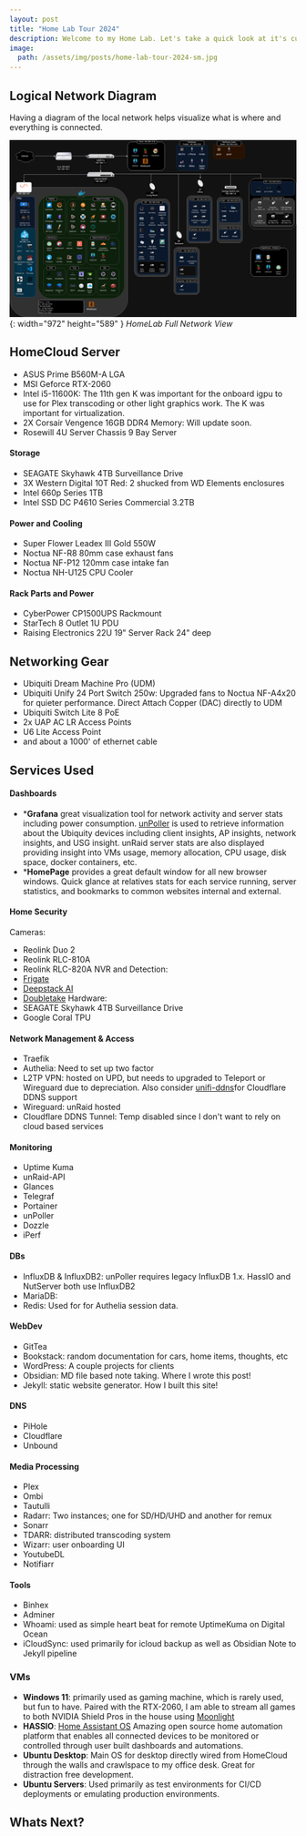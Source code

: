 ```yaml
---
layout: post
title: "Home Lab Tour 2024"
description: Welcome to my Home Lab. Let's take a quick look at it's current state in 2024 and what is up next!
image: 
  path: /assets/img/posts/home-lab-tour-2024-sm.jpg
---
```




## Logical Network Diagram
Having a diagram of the local network helps visualize what is where and everything is connected.

![Desktop View](/assets/img/posts/home-network.jpg){: width="972" height="589" }
_HomeLab Full Network View_

## HomeCloud Server
* ASUS Prime B560M-A LGA 
* MSI Geforce RTX-2060
* Intel i5-11600K: The 11th gen K was important for the onboard igpu to use for Plex transcoding or other light graphics work. The K was important for virtualization.
* 2X Corsair Vengence 16GB DDR4 Memory: Will update soon.
* Rosewill 4U Server Chassis 9 Bay Server

#### Storage
* SEAGATE Skyhawk 4TB Surveillance Drive
* 3X Western Digital 10T Red: 2 shucked from WD Elements enclosures
* Intel 660p Series 1TB
* Intel SSD DC P4610 Series Commercial 3.2TB

#### Power and Cooling
* Super Flower Leadex III Gold 550W
* Noctua NF-R8 80mm case exhaust fans
* Noctua NF-P12 120mm case intake fan
* Noctua NH-U125 CPU Cooler

#### Rack Parts and Power
* CyberPower CP1500UPS Rackmount
* StarTech 8 Outlet 1U PDU
* Raising Electronics 22U  19" Server Rack 24" deep 

## Networking Gear
* Ubiquiti Dream Machine Pro (UDM)
* Ubiquiti Unify 24 Port Switch 250w: Upgraded fans to Noctua NF-A4x20 for quieter performance. Direct Attach Copper (DAC) directly to UDM
* Ubiquiti Switch Lite 8 PoE
* 2x UAP AC LR Access Points
* U6 Lite Access Point 
* and about a 1000' of ethernet cable

## Services Used

#### Dashboards
* ***Grafana** great visualization tool for network activity and server stats including power consumption. [unPoller](https://unpoller.com/) is used to retrieve information about the Ubiquity devices including client insights, AP insights, network insights, and USG insight. unRaid server stats are also displayed providing insight into VMs usage, memory allocation, CPU usage, disk space, docker containers, etc.
* ***HomePage** provides a great default window for all new browser windows. Quick glance at relatives stats for each service running, server statistics, and bookmarks to common websites internal and external.

#### Home Security
Cameras:
* Reolink Duo 2
* Reolink RLC-810A
* Reolink RLC-820A
NVR and Detection:
* [Frigate](https://frigate.video/)
* [Deepstack AI](https://www.deepstack.ai/)
* [Doubletake](https://github.com/jakowenko/double-take)
Hardware:
* SEAGATE Skyhawk 4TB Surveillance Drive
* Google Coral TPU

#### Network Management & Access
* Traefik
* Authelia: Need to set up two factor
* L2TP VPN: hosted on UPD, but needs to upgraded to Teleport or Wireguard due to depreciation. Also consider [unifi-ddns](https://github.com/willswire/unifi-ddns)for Cloudflare DDNS support
* Wireguard: unRaid hosted
* Cloudflare DDNS Tunnel: Temp disabled since I don't want to rely on cloud based services

#### Monitoring
* Uptime Kuma
* unRaid-API
* Glances
* Telegraf
* Portainer
* unPoller
* Dozzle
* iPerf

#### DBs
* InfluxDB & InfluxDB2: unPoller requires legacy InfluxDB 1.x. HassIO and NutServer both use InfluxDB2
* MariaDB: 
* Redis: Used for for Authelia session data.

#### WebDev
* GitTea
* Bookstack: random documentation for cars, home items, thoughts, etc
* WordPress: A couple projects for clients
* Obsidian: MD file based note taking. Where I wrote this post!
* Jekyll: static website generator. How I built this site!

#### DNS
* PiHole
* Cloudflare
* Unbound

#### Media Processing
* Plex
* Ombi
* Tautulli 
* Radarr: Two instances; one for SD/HD/UHD and another for remux
* Sonarr
* TDARR: distributed transcoding system
* Wizarr: user onboarding UI
* YoutubeDL
* Notifiarr

#### Tools
* Binhex
* Adminer
* Whoami: used as simple heart beat for remote UptimeKuma on Digital Ocean
* iCloudSync: used primarily for icloud backup as well as Obsidian Note to Jekyll pipeline

### VMs
* **Windows 11**: primarily used as gaming machine, which is rarely used, but fun to have. Paired with the RTX-2060, I am able to stream all games to both NVIDIA Shield Pros in the house using [Moonlight](https://moonlight-stream.org/)
* **HASSIO**: [Home Assistant OS](https://www.home-assistant.io/)  Amazing open source home automation platform that enables all connected devices to be monitored or controlled through user built dashboards and automations.
* **Ubuntu Desktop**: Main OS for desktop directly wired from HomeCloud through the walls and crawlspace to my office desk. Great for distraction free development.
* **Ubuntu Servers**: Used primarily as test environments for CI/CD deployments or emulating production environments.

## Whats Next?
